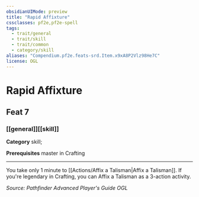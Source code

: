 ```yaml
---
obsidianUIMode: preview
title: "Rapid Affixture"
cssclasses: pf2e,pf2e-spell
tags:
  - trait/general
  - trait/skill
  - trait/common
  - category/skill
aliases: "Compendium.pf2e.feats-srd.Item.x9xA8P2Vlz98He7C"
license: OGL
---
```

# Rapid Affixture
## Feat 7
### [[general]][[skill]]

**Category** skill; 



**Prerequisites** master in Crafting
* * *
You take only 1 minute to [[Actions/Affix a Talisman|Affix a Talisman]]. If you're legendary in Crafting, you can Affix a Talisman as a 3-action activity.

*Source: Pathfinder Advanced Player's Guide*
*OGL*